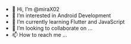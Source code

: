 - 👋 Hi, I’m @miraX02
- 👀 I’m interested in Android Development 
- 🌱 I’m currently learning Flutter and JavaScript
- 💞️ I’m looking to collaborate on ...
- 📫 How to reach me ...

<!---
miraX02/miraX02 is a ✨ special ✨ repository because its `README.md` (this file) appears on your GitHub profile.
You can click the Preview link to take a look at your changes.
--->
